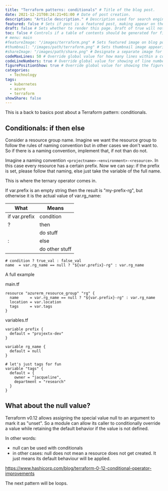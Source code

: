 ```yaml
---
title: "Terraform patterns: conditionals" # Title of the blog post.
date: 2021-12-21T08:24:21+01:00 # Date of post creation.
description: "Article description." # Description used for search engine.
featured: false # Sets if post is a featured post, making appear on the home page side bar.
draft: false # Sets whether to render this page. Draft of true will not be rendered.
toc: false # Controls if a table of contents should be generated for first-level links automatically.
# menu: main
#featureImage: "/images/terraform.png" # Sets featured image on blog post.
#thumbnail: "/images/path/terraform.png" # Sets thumbnail image appearing inside card on homepage.
#shareImage: "/images/path/share.png" # Designate a separate image for social media sharing.
codeMaxLines: 50 # Override global value for how many lines within a code block before auto-collapsing.
codeLineNumbers: true # Override global value for showing of line numbers within code block.
figurePositionShow: true # Override global value for showing the figure label.
categories:
  - Technology
tags:
  - kubernetes
  - azure
  - terraform
showShare: false
---
```



This is a back to basics post about a Terraform pattern: conditionals.

## Conditionals: if then else

Consider a resource group name. Imagine we want the resource group to follow the rules of naming convention but in other cases we don't want to.
So if there is a naming convention, implement that, if not than do not.

Imagine a naming convention `<projectname>-<environment>-<resource>`. In this case every resource has a certain prefix. Now we can say: if the prefix is set, please follow that naming, else just take the variable of the full name.

This is where the ternary operator comes in.

If var.prefix is an empty string then the result is "my-prefix-rg", but otherwise it is the actual value of var.rg_name:


| What  | Means  |
|---|---|
|  if var.prefix | condition  |
|  ?  | then  |
|   | do stuff   |
|  : | else   |
|   | do other stuff  |


```
# condition ? true_val : false_val
name  = var.rg_name == null ? "${var.prefix}-rg" : var.rg_name
```
A full example


main.tf
```
resource "azurerm_resource_group" "rg" {
  name     = var.rg_name == null ? "${var.prefix}-rg" : var.rg_name
  location = var.location
  tags     = var.tags
}
```

variables.tf
```
variable prefix {
  default = "projextx-dev"
}

variable rg_name {
  default = null
}

# let's just tags for fun
variable "tags" {
  default = {
    owner = "jacqueline",
    department = "research"
  }
}
```

## What about the null value?

Terraform v0.12 allows assigning the special value null to an argument to mark it as "unset". So a module can allow its caller to conditionally override a value while retaining the default behavior if the value is not defined.

In other words:
* null can be used with conditionals
* in other cases: null does not mean a resource does not get created. It just means its default behaviour will be applied.

https://www.hashicorp.com/blog/terraform-0-12-conditional-operator-improvements

The next pattern will be loops.


